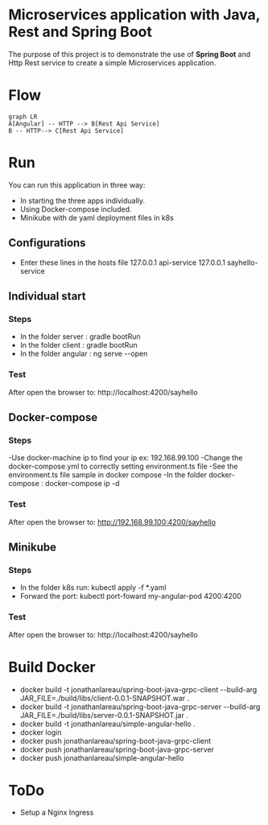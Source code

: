 # Microservices application with Java, Rest and Spring Boot
The purpose of this project is to demonstrate the use of **Spring Boot** and Http Rest service to create a simple Microservices application.
# Flow
```mermaid
graph LR
A[Angular] -- HTTP --> B[Rest Api Service] 
B -- HTTP--> C[Rest Api Service]
```
# Run
You can run this application in three way:
- In starting the three apps individually.
- Using Docker-compose included.
- Minikube with de yaml deployment files in k8s
## Configurations
- Enter these lines in the hosts file
127.0.0.1 api-service
127.0.0.1 sayhello-service
## Individual start
### Steps
- In the folder server : gradle bootRun
- In the folder client : gradle bootRun
- In the folder angular : ng serve --open
### Test
After open the browser to: http://localhost:4200/sayhello
## Docker-compose
### Steps
-Use docker-machine ip to find your ip ex:  192.168.99.100
-Change the docker-compose.yml to correctly setting environment.ts file
-See the environment.ts file sample in docker compose
-In the folder docker-compose : docker-compose ip -d
### Test
After open the browser to: http://192.168.99.100:4200/sayhello
## Minikube
### Steps
- In the folder k8s run: kubectl apply -f *.yaml
- Forward the port: kubectl port-foward my-angular-pod 4200:4200
### Test
After open the browser to: http://localhost:4200/sayhello
# Build Docker
- docker build -t jonathanlareau/spring-boot-java-grpc-client --build-arg JAR_FILE=./build/libs/client-0.0.1-SNAPSHOT.war .
- docker build -t jonathanlareau/spring-boot-java-grpc-server --build-arg JAR_FILE=./build/libs/server-0.0.1-SNAPSHOT.jar .
- docker build -t jonathanlareau/simple-angular-hello .
- docker login
- docker push jonathanlareau/spring-boot-java-grpc-client
- docker push jonathanlareau/spring-boot-java-grpc-server
- docker push jonathanlareau/simple-angular-hello
# ToDo
- Setup a Nginx Ingress
